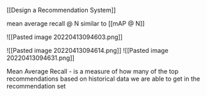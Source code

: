 [[Design a Recommendation System]]

mean average recall @ N similar to [[mAP @ N]]

![[Pasted image 20220413094603.png]]

![[Pasted image 20220413094614.png]]
![[Pasted image 20220413094631.png]]


Mean Average Recall - is a measure of how many of the top recommendations based on historical data we are able to get in the recommendation set